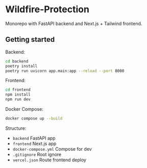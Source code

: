 # Wildfire-Protection

Monorepo with FastAPI backend and Next.js + Tailwind frontend.

## Getting started

Backend:
```bash
cd backend
poetry install
poetry run uvicorn app.main:app --reload --port 8000
```

Frontend:
```bash
cd frontend
npm install
npm run dev
```

Docker Compose:
```bash
docker compose up --build
```

Structure:
- `backend` FastAPI app
- `frontend` Next.js app
- `docker-compose.yml` Compose for dev
- `.gitignore` Root ignore
- `vercel.json` Route frontend deploy
